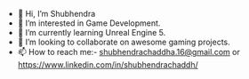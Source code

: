 - 👋 Hi, I’m Shubhendra
- 👀 I’m interested in Game Development.
- 🌱 I’m currently learning Unreal Engine 5.
- 💞️ I’m looking to collaborate on awesome gaming projects.
- 📫 How to reach me:- shubhendrachaddha.16@gmail.com or https://www.linkedin.com/in/shubhendrachaddh/

<!---
Shubh2018/Shubh2018 is a ✨ special ✨ repository because its `README.md` (this file) appears on your GitHub profile.
You can click the Preview link to take a look at your changes.
--->
